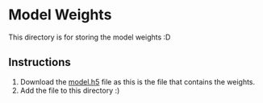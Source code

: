 # Model Weights
This directory is for storing the model weights :D

## Instructions
  1. Download the [model.h5](https://drive.google.com/file/d/1JTPG_yqsB4ToMlAH11jlUaUjPxUhV4Ri/view?usp=sharing) file as this is the file that contains the weights.
  2. Add the file to this directory :)
